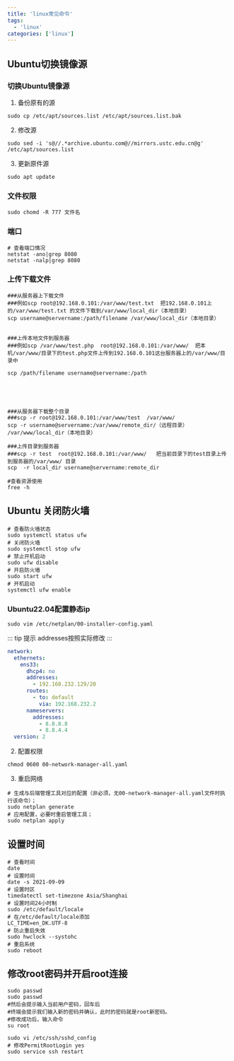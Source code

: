 ```yaml
---
title: 'linux常见命令'
tags:
  - 'linux'
categories: ['linux']
---
```


## Ubuntu切换镜像源
### 切换Ubuntu镜像源
1. 备份原有的源
```shell
sudo cp /etc/apt/sources.list /etc/apt/sources.list.bak
```
2. 修改源
```shell
sudo sed -i 's@//.*archive.ubuntu.com@//mirrors.ustc.edu.cn@g' /etc/apt/sources.list
```
3. 更新原件源
```shell
sudo apt update
```

### 文件权限

```shell
sudo chomd -R 777 文件名
```

### 端口

```shell
# 查看端口情况
netstat -ano|grep 8080
netstat -nalp|grep 8080

```

### 上传下载文件

```shell
###从服务器上下载文件
###例如scp root@192.168.0.101:/var/www/test.txt  把192.168.0.101上的/var/www/test.txt 的文件下载到/var/www/local_dir（本地目录）
scp username@servername:/path/filename /var/www/local_dir（本地目录）


###上传本地文件到服务器
###例如scp /var/www/test.php  root@192.168.0.101:/var/www/  把本机/var/www/目录下的test.php文件上传到192.168.0.101这台服务器上的/var/www/目录中

scp /path/filename username@servername:/path





###从服务器下载整个目录
###scp -r root@192.168.0.101:/var/www/test  /var/www/
scp -r username@servername:/var/www/remote_dir/（远程目录） /var/www/local_dir（本地目录）

###上传目录到服务器
###scp -r test  root@192.168.0.101:/var/www/   把当前目录下的test目录上传到服务器的/var/www/ 目录
scp  -r local_dir username@servername:remote_dir

#查看资源使用
free -h

```



## Ubuntu 关闭防火墙
```shell
# 查看防火墙状态
sudo systemctl status ufw
# 关闭防火墙
sudo systemctl stop ufw
# 禁止开机启动
sudo ufw disable
# 开启防火墙
sudo start ufw
# 开机启动
systemctl ufw enable
```

### Ubuntu22.04配置静态ip
```shell
sudo vim /etc/netplan/00-installer-config.yaml
```

::: tip 提示
addresses按照实际修改
:::
```yaml
network:
  ethernets:
    ens33:
      dhcp4: no
      addresses:
        - 192.168.232.129/20
      routes:
        - to: default
          via: 192.168.232.2
      nameservers:
        addresses:
          - 8.8.8.8
          - 8.8.4.4
  version: 2

```

2. 配置权限
```shell
chmod 0600 00-network-manager-all.yaml 
```

3. 重启网络
```shell
# 生成与后端管理工具对应的配置（非必须，无00-network-manager-all.yaml文件时执行该命令）；
sudo netplan generate 
# 应用配置，必要时重启管理工具；
sudo netplan apply 
```


## 设置时间
```shell
# 查看时间
date
# 设置时间
date -s 2021-09-09
# 设置时区
timedatectl set-timezone Asia/Shanghai
# 设置时间24小时制
sudo /etc/default/locale
# 在/etc/default/locale添加
LC_TIME=en_DK.UTF-8
# 防止重启失效
sudo hwclock --systohc
# 重启系统
sudo reboot
```

## 修改root密码并开启root连接
```shell
sudo passwd
sudo passwd
#然后会提示输入当前用户密码，回车后
#终端会提示我们输入新的密码并确认，此时的密码就是root新密码。
#修改成功后，输入命令 
su root 

sudo vi /etc/ssh/sshd_config
# 修改PermitRootLogin yes
sudo service ssh restart

```
